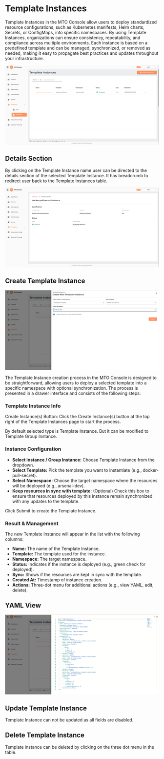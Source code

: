 # Template Instances

Template Instances in the MTO Console allow users to deploy standardized resource configurations, such as Kubernetes manifests, Helm charts, Secrets, or ConfigMaps, into specific namespaces. By using Template Instances, organizations can ensure consistency, repeatability, and compliance across multiple environments. Each instance is based on a predefined template and can be managed, synchronized, or removed as needed, making it easy to propagate best practices and updates throughout your infrastructure.

![template-instances](../images/templateInstances.png)

## Details Section

By clicking on the Template Instance name user can be directed to the details section of the selected Template Instance.
It has breadcrumb to redirect user back to the Template Instances table.

![templateInstanceDetails](../images/templateInstanceDetails.png)

## Create Template Instance

![templateInstanceCrudDrawer](../images/templateInstanceCrudDrawer.png)

The Template Instance creation process in the MTO Console is designed to be straightforward, allowing users to deploy a selected template into a specific namespace with optional synchronization. The process is presented in a drawer interface and consists of the following steps:

### Template Instance Info

Create Instance(s) Button: Click the Create Instance(s) button at the top right of the Template Instances page to start the process.

By default selected type is Template Instance. But it can be modified to Template Group Instance.

### Instance Configuration

- **Select Instance / Group Instance:** Choose Template Instance from the dropdown.
- **Select Template:** Pick the template you want to instantiate (e.g., docker-pull-secret).
- **Select Namespace:** Choose the target namespace where the resources will be deployed (e.g., arsenal-dev).
- **Keep resources in sync with template:** (Optional) Check this box to ensure that resources deployed by this instance remain synchronized with any updates to the template.

Click Submit to create the Template Instance.

### Result & Management

The new Template Instance will appear in the list with the following columns:

- **Name:** The name of the Template Instance.
- **Template:** The template used for the instance.
- **Namespace:** The target namespace.
- **Status:** Indicates if the instance is deployed (e.g., green check for deployed).
- **Sync:** Shows if the resources are kept in sync with the template.
- **Created At:** Timestamp of instance creation.
- **Actions:** Three-dot menu for additional actions (e.g., view YAML, edit, delete).

## YAML View

![templateInstanceYAML](../images/templateInstanceYAMLView.png)

## Update Template Instance

Template Instance can not be updated as all fields are disabled.

## Delete Template Instance

Template instance can be deleted by clicking on the three dot menu in the table.
